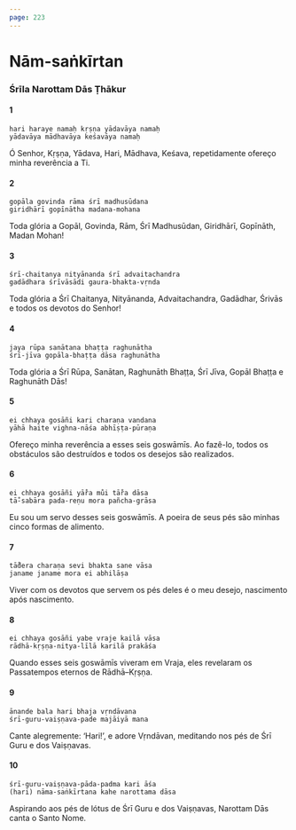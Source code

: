 ```yaml
---
page: 223
---
```


# Nām-saṅkīrtan

### Śrīla Narottam Dās Ṭhākur

#### 1

    hari haraye namaḥ kṛṣṇa yādavāya namaḥ
    yādavāya mādhavāya keśavāya namaḥ

Ó Senhor, Kṛṣṇa, Yādava, Hari, Mādhava, Keśava, repetidamente ofereço minha reverência a Ti.

#### 2

    gopāla govinda rāma śrī madhusūdana
    giridhārī gopīnātha madana-mohana

Toda glória a Gopāl, Govinda, Rām, Śrī Madhusūdan, Giridhārī, Gopīnāth, Madan Mohan!

#### 3

    śrī-chaitanya nityānanda śrī advaitachandra
    gadādhara śrīvāsādi gaura-bhakta-vṛnda

Toda glória a Śrī Chaitanya, Nityānanda, Advaitachandra, Gadādhar, Śrivās e todos os devotos do Senhor!

#### 4

    jaya rūpa sanātana bhaṭṭa raghunātha
    śrī-jīva gopāla-bhaṭṭa dāsa raghunātha

Toda glória a Śrī Rūpa, Sanātan, Raghunāth Bhaṭṭa, Śrī Jīva, Gopāl Bhaṭṭa e Raghunāth Dās!

#### 5

    ei chhaya gosāñi kari charaṇa vandana
    yāhā haite vighna-nāśa abhīṣṭa-pūraṇa

Ofereço minha reverência a esses seis goswāmīs. Ao fazê-lo, todos os obstáculos são destruídos e todos os desejos são realizados.

#### 6

    ei chhaya gosāñi yā̐ra mu̐i tā̐ra dāsa
    tā̐-sabāra pada-reṇu mora pañcha-grāsa

Eu sou um servo desses seis goswāmīs. A poeira de seus pés são minhas cinco formas de alimento.

#### 7

    tā̐dera charaṇa sevi bhakta sane vāsa
    janame janame mora ei abhilāṣa

Viver com os devotos que servem os pés deles é o meu desejo, nascimento após nascimento.

#### 8

    ei chhaya gosāñi yabe vraje kailā vāsa
    rādhā-kṛṣṇa-nitya-līlā karilā prakāśa

Quando esses seis goswāmīs viveram em Vraja, eles revelaram os Passatempos eternos de Rādhā–Kṛṣṇa.

#### 9

    ānande bala hari bhaja vṛndāvana
    śrī-guru-vaiṣṇava-pade majāiyā mana

Cante alegremente: ‘Hari!’, e adore Vṛndāvan, meditando nos pés de Śrī Guru e dos Vaiṣṇavas.

#### 10

    śrī-guru-vaiṣṇava-pāda-padma kari āśa
    (hari) nāma-saṅkīrtana kahe narottama dāsa

Aspirando aos pés de lótus de Śrī Guru e dos Vaiṣṇavas, Narottam Dās canta o Santo Nome.

